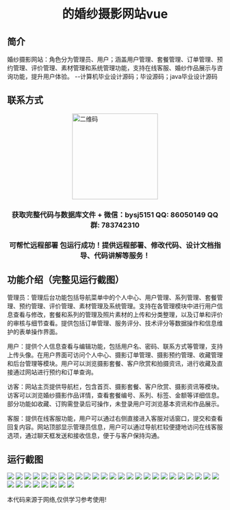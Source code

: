 <p><h1 align="center">的婚纱摄影网站vue</h1></p>

## 简介
婚纱摄影网站：角色分为管理员、用户；涵盖用户管理、套餐管理、订单管理、预约管理、评价管理、素材管理和系统管理功能，支持在线客服、婚纱作品展示与咨询功能，提升用户体验。    --计算机毕业设计源码；毕设源码；java毕业设计源码


## 联系方式
<img src="https://bs-1329754181.cos.ap-shanghai.myqcloud.com/wx.jpg" alt="二维码" style="display: block; margin: 0 auto;" width="200px">
<p><h3 align="center">获取完整代码与数据库文件 + 微信：bysj5151 QQ: 86050149 QQ群: 783742310</h3></p>
<p><h3 align="center">可帮忙远程部署 包运行成功！提供远程部署、修改代码、设计文档指导、代码讲解等服务！</h3></p>

## 功能介绍（完整见运行截图）
管理员：管理后台功能包括导航菜单中的个人中心、用户管理、系列管理、套餐管理、预约管理、评价管理、素材管理及系统管理。支持在各管理模块中进行用户信息查看与修改，套餐和系列的管理及照片素材的上传和分类整理，以及订单和评价的审核与细节查看。提供包括订单管理、服务评分、技术评分等数据操作和信息维护的表单操作界面。  

用户：提供个人信息查看与编辑功能，包括用户名、密码、联系方式等管理，支持上传头像。在用户界面可访问个人中心、摄影订单管理、摄影预约管理、收藏管理和后台管理等模块。用户可以浏览摄影套餐、客户欣赏和拍摄资讯，进行收藏及直接通过网站进行预约和订单查询。  

访客：网站主页提供导航栏，包含首页、摄影套餐、客户欣赏、摄影资讯等模块。访客可以浏览婚纱摄影作品详情，查看套餐编号、系列、标签、金额等详细信息。部分功能如收藏、订购需登录后可操作，未登录用户可浏览基本资讯和作品展示。  

客服：提供在线客服功能，用户可以通过右侧直接进入客服对话窗口，提交和查看回复内容。网站顶部显示管理员信息，用户可以通过导航栏较便捷地访问在线客服选项，通过聊天框发送和接收信息，便于与客户保持沟通。


## 运行截图
![](https://bs-1329754181.cos.ap-shanghai.myqcloud.com/ssm/WeddingPhotographySite/img/001.jpg)
![](https://bs-1329754181.cos.ap-shanghai.myqcloud.com/ssm/WeddingPhotographySite/img/002.jpg)
![](https://bs-1329754181.cos.ap-shanghai.myqcloud.com/ssm/WeddingPhotographySite/img/003.jpg)
![](https://bs-1329754181.cos.ap-shanghai.myqcloud.com/ssm/WeddingPhotographySite/img/004.jpg)
![](https://bs-1329754181.cos.ap-shanghai.myqcloud.com/ssm/WeddingPhotographySite/img/005.jpg)
![](https://bs-1329754181.cos.ap-shanghai.myqcloud.com/ssm/WeddingPhotographySite/img/006.jpg)
![](https://bs-1329754181.cos.ap-shanghai.myqcloud.com/ssm/WeddingPhotographySite/img/007.jpg)
![](https://bs-1329754181.cos.ap-shanghai.myqcloud.com/ssm/WeddingPhotographySite/img/008.jpg)
![](https://bs-1329754181.cos.ap-shanghai.myqcloud.com/ssm/WeddingPhotographySite/img/009.jpg)
![](https://bs-1329754181.cos.ap-shanghai.myqcloud.com/ssm/WeddingPhotographySite/img/010.jpg)
![](https://bs-1329754181.cos.ap-shanghai.myqcloud.com/ssm/WeddingPhotographySite/img/011.jpg)
![](https://bs-1329754181.cos.ap-shanghai.myqcloud.com/ssm/WeddingPhotographySite/img/012.jpg)
![](https://bs-1329754181.cos.ap-shanghai.myqcloud.com/ssm/WeddingPhotographySite/img/013.jpg)
![](https://bs-1329754181.cos.ap-shanghai.myqcloud.com/ssm/WeddingPhotographySite/img/014.jpg)
![](https://bs-1329754181.cos.ap-shanghai.myqcloud.com/ssm/WeddingPhotographySite/img/015.jpg)
![](https://bs-1329754181.cos.ap-shanghai.myqcloud.com/ssm/WeddingPhotographySite/img/016.jpg)
![](https://bs-1329754181.cos.ap-shanghai.myqcloud.com/ssm/WeddingPhotographySite/img/017.jpg)
![](https://bs-1329754181.cos.ap-shanghai.myqcloud.com/ssm/WeddingPhotographySite/img/018.jpg)
![](https://bs-1329754181.cos.ap-shanghai.myqcloud.com/ssm/WeddingPhotographySite/img/019.jpg)
![](https://bs-1329754181.cos.ap-shanghai.myqcloud.com/ssm/WeddingPhotographySite/img/020.jpg)
![](https://bs-1329754181.cos.ap-shanghai.myqcloud.com/ssm/WeddingPhotographySite/img/021.jpg)
![](https://bs-1329754181.cos.ap-shanghai.myqcloud.com/ssm/WeddingPhotographySite/img/022.jpg)
![](https://bs-1329754181.cos.ap-shanghai.myqcloud.com/ssm/WeddingPhotographySite/img/023.jpg)
![](https://bs-1329754181.cos.ap-shanghai.myqcloud.com/ssm/WeddingPhotographySite/img/024.jpg)
![](https://bs-1329754181.cos.ap-shanghai.myqcloud.com/ssm/WeddingPhotographySite/img/025.jpg)
![](https://bs-1329754181.cos.ap-shanghai.myqcloud.com/ssm/WeddingPhotographySite/img/026.jpg)
![](https://bs-1329754181.cos.ap-shanghai.myqcloud.com/ssm/WeddingPhotographySite/img/027.jpg)
![](https://bs-1329754181.cos.ap-shanghai.myqcloud.com/ssm/WeddingPhotographySite/img/028.jpg)
![](https://bs-1329754181.cos.ap-shanghai.myqcloud.com/ssm/WeddingPhotographySite/img/029.jpg)
![](https://bs-1329754181.cos.ap-shanghai.myqcloud.com/ssm/WeddingPhotographySite/img/030.jpg)
![](https://bs-1329754181.cos.ap-shanghai.myqcloud.com/ssm/WeddingPhotographySite/img/031.jpg)
![](https://bs-1329754181.cos.ap-shanghai.myqcloud.com/ssm/WeddingPhotographySite/img/032.jpg)
![](https://bs-1329754181.cos.ap-shanghai.myqcloud.com/ssm/WeddingPhotographySite/img/033.jpg)

<p>本代码来源于网络,仅供学习参考使用!</p>
